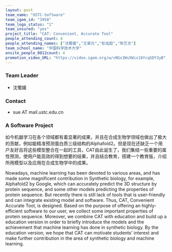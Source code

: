 ```yaml
---
layout: post
team_name: "USTC-Software"
team_igem_id: "3958"
team_logo_status: "1"
team_insured: "yes"
project_title: "CAT: Convenient, Accurate Tool"
people_attending_count: 4
people_attending_names: ["沈蜀媛","王昊元","彭炫超","陈艺文"]
team_school_name: "中国科学技术大学"
onsite_people_0812count: 4
promotion_video_URL: "https://video.igem.org/w/vNGx3WsXWis16YcqSDY3yB"
---
```



### Team Leader
* 沈蜀媛

### Contact
* sue AT mail.ustc.edu.cn

### A Software Project

如今机器学习在各个领域都有着显著的成果，并且在合成生物学领域也做出了极大的贡献，例如能精准预测蛋白质三级结构的Alphafold2。但是现在还缺乏一个用户友好且将这些模型整合在一起的工具，CAT由此诞生了，我们集结一些重要的属性预测，使用户能高效的得到想要的结果，并且结合教育，搭建一个教育版，介绍所用模型以及应用在合成生物学中的成果。

Nowadays, machine learning has been devoted to various areas, and has made some magnificent contribution in Synthetic biology, for example, Alphafold2 by Google, which can accurately predict the 3D structure by protein sequence, and some other models predicting the properties of protein sequence. But recently there is still lack of tools that is user-friendly and can integrate existing model and software. Thus, CAT, Convenient Accurate Tool, is designed. Based on the purpose of offering an highly-efficient software to our user, we collect some important properties of protein sequence. Moreover, we combine CAT with education and build up a education version in order to briefly introduce the models and the achievement that machine learning has done in synthetic biology. By the education version, we hope that CAT can motivate students’ interest and make further contribution in the area of synthetic biology and machine learning.
